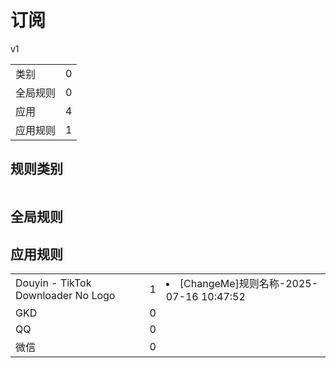 # 订阅

v1

|||
| - |:-:|
|类别|0|
|全局规则|0|
|应用|4|
|应用规则|1|

## 规则类别

|||
| - |:-:|


## 全局规则



## 应用规则

||||
| - |:-:|-|
|Douyin - TikTok Downloader No Logo|1|<li>[ChangeMe]规则名称-2025-07-16 10:47:52|
|GKD|0||
|QQ|0||
|微信|0||
